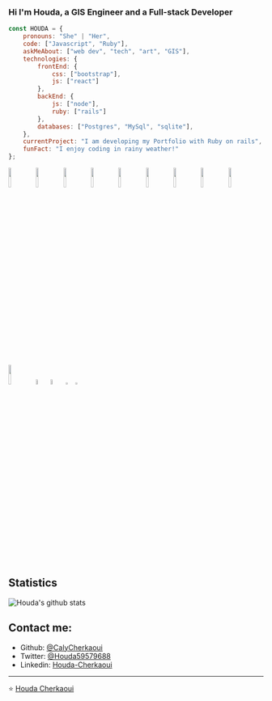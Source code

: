 ### Hi I'm Houda, a GIS Engineer and a Full-stack Developer 

```javascript
const HOUDA = {
    pronouns: "She" | "Her",
    code: ["Javascript", "Ruby"],
    askMeAbout: ["web dev", "tech", "art", "GIS"],
    technologies: {
        frontEnd: {
            css: ["bootstrap"],
            js: ["react"]
        },
        backEnd: {
            js: ["node"],
            ruby: ["rails"]
        },
        databases: ["Postgres", "MySql", "sqlite"],
    },
    currentProject: "I am developing my Portfolio with Ruby on rails",
    funFact: "I enjoy coding in rainy weather!"
};
```

  <code><img width="10%" src="https://www.vectorlogo.zone/logos/ruby/ruby-ar21.svg"></code>
  <code><img width="10%" src="https://www.vectorlogo.zone/logos/javascript/javascript-ar21.svg"></code>
  <code><img width="10%" src="https://www.vectorlogo.zone/logos/reactjs/reactjs-ar21.svg"></code>
  <code><img width="10%" src="https://www.vectorlogo.zone/logos/linux/linux-ar21.svg"></code>
  <code><img width="10%" src="https://www.vectorlogo.zone/logos/docker/docker-ar21.svg"></code>
  <code><img width="10%" src="https://www.vectorlogo.zone/logos/json/json-ar21.svg"></code>
  <code><img width="10%" src="https://www.vectorlogo.zone/logos/mysql/mysql-ar21.svg"></code>
  <code><img width="10%" src="https://www.vectorlogo.zone/logos/sqlite/sqlite-ar21.svg"></code>
  <code><img width="10%" src="https://www.vectorlogo.zone/logos/git-scm/git-scm-ar21.svg"></code>
  <code><img width="10%" src="https://www.vectorlogo.zone/logos/heroku/heroku-ar21.svg"></code>
  <code><img width="5%" src="https://i.giphy.com/media/KzJkzjggfGN5Py6nkT/200.webp"></code>
  <code><img width="5%" src="https://i.giphy.com/media/IdyAQJVN2kVPNUrojM/200.webp"></code>
  <code><img width="3%" src="https://cdn.svgporn.com/logos/html-5.svg"></code>
  <code><img width="3%" src="https://cdn.svgporn.com/logos/css-3.svg"></code>

## Statistics
<!-- [![Top Langs](https://github-readme-stats.vercel.app/api/top-langs/?username=calycherkaoui&layout=compact)](https://github.com/calycherkaoui/github-readme-stats)

<br >
<br > -->

![Houda's github stats](https://github-readme-stats.vercel.app/api?username=calycherkaoui&count_private=true)


## Contact me:

- Github: [@CalyCherkaoui](https://github.com/CalyCherkaoui)
- Twitter: [@Houda59579688](https://twitter.com/Houda59579688)
- Linkedin: [Houda-Cherkaoui](https://www.linkedin.com/in/houda-cherkaoui-64106395/)

____


<p align="center">

⭐️ [Houda Cherkaoui](https://github.com/calycherkaoui)

</p>